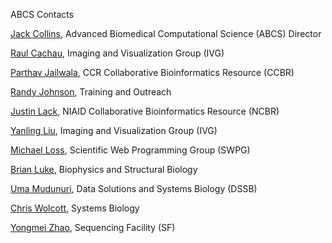 ABCS Contacts

[Jack Collins](collinja@mail.nih.gov), Advanced Biomedical Computational Science (ABCS) Director

[Raul Cachau](raul.cachau@nih.gov), Imaging and Visualization Group (IVG)

[Parthav Jailwala](parthav.jailwala@nih.gov), CCR Collaborative Bioinformatics Resource (CCBR)

[Randy Johnson](randall.johnson@nih.gov), Training and Outreach

[Justin Lack](justin.lack@nih.gov), NIAID Collaborative Bioinformatics Resource (NCBR)

[Yanling Liu](liuy5@mail.nih.gov), Imaging and Visualization Group (IVG)

[Michael Loss](lossm@mail.nih.gov), Scientific Web Programming Group (SWPG)

[Brian Luke](lukebria@mail.nih.gov), Biophysics and Structural Biology

[Uma Mudunuri](mudunuriu@mail.nih.gov), Data Solutions and Systems Biology (DSSB)

[Chris Wolcott](chris.wolcott@nih.gov), Systems Biology

[Yongmei Zhao](zhaoyong@mail.nih.gov), Sequencing Facility (SF)
